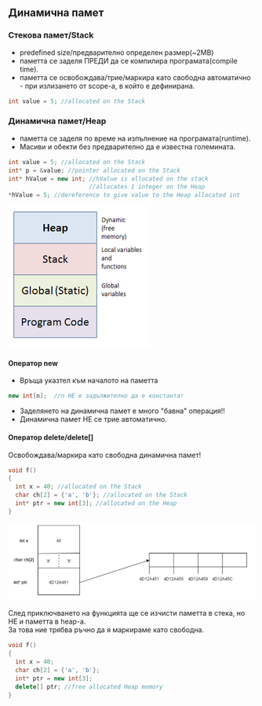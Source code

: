 ## Динамична памет

### Стекова памет/Stack
- predefined size/предварително определен размер(~2MB)
- паметта се заделя ПРЕДИ да се компилира програмата(compile time).
- паметта се освобождава/трие/маркира като свободна автоматично - при излизането от scope-а, в който е дефинирана.

```c++
int value = 5; //allocated on the Stack
```

### Динамична памет/Heap
- паметта се заделя по време на изпълнение на програмата(runtime).
- Масиви и обекти без предварително да е известна големината.

```c++
int value = 5; //allocated on the Stack
int* p = &value; //pointer allocated on the Stack
int* hValue = new int; //hValue is allocated on the stack
                       //allocates 1 integer on the Heap
*hValue = 5; //dereference to give value to the Heap allocated int
```

![Memory](images/Memory.png)

#### Оператор **new**
- Връща указтел към началото на паметта

```c++
new int[n];  //n НЕ е задължително да е константа!
```

- Заделянето на динамична памет е много "бавна" операция!!
- Динамична памет НЕ се трие автоматично.

#### Оператор delete/delete[]
Oсвобождава/маркира като свободна динамична памет! <br />

```c++
void f()
{
  int x = 40; //allocated on the Stack
  char ch[2] = {'a', 'b'}; //allocated on the Stack
  int* ptr = new int[3]; //allocated on the Heap
}
```

![Memory-Leak-example](images/exampleMemoryLeak.png)

След приключването на функцията ще се изчисти паметта в стека, но НЕ и паметта в heap-а. <br />
За това ние трябва ръчно да я маркираме като свободна. <br />

```c++
void f()
{
  int x = 40;
  char ch[2] = {'a', 'b'};
  int* ptr = new int[3];
  delete[] ptr; //free allocated Heap memory
}
```
